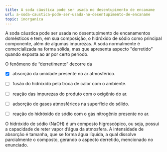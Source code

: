 ```yaml
---
title: A soda cáustica pode ser usada no desentupimento de encaname
url: a-soda-caustica-pode-ser-usada-no-desentupimento-de-encaname
topic: inorganica
---
```



A soda cáustica pode ser usada no desentupimento de encanamentos domésticos e tem, em sua composição, o hidróxido de sódio como principal componente, além de algumas impurezas. A soda normalmente é comercializada na forma sólida, mas que apresenta aspecto "derretido" quando exposta ao ar por certo período.

O fenômeno de “derretimento” decorre da



- [x] absorção da umidade presente no ar atmosférico.
- [ ] fusão do hidróxido pela troca de calor com o ambiente.
- [ ] reação das impurezas do produto com o oxigênio do ar.
- [ ] adsorção de gases atmosféricos na superfície do sólido.
- [ ] reação do hidróxido de sódio com o gás nitrogênio presente no ar.


O hidróxido de sódio (NaOH) é um composto higroscópico, ou seja, possui a capacidade de reter vapor d’água da atmosfera. A intensidade de absorção é tamanha, que se forma água líquida, a qual dissolve parcialmente o composto, gerando o aspecto derretido, mencionado no enunciado.
